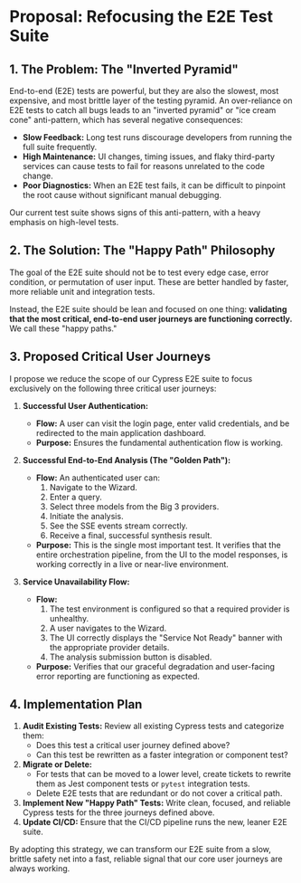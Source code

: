 # Proposal: Refocusing the E2E Test Suite

## 1. The Problem: The "Inverted Pyramid"

End-to-end (E2E) tests are powerful, but they are also the slowest, most expensive, and most brittle layer of the testing pyramid. An over-reliance on E2E tests to catch all bugs leads to an "inverted pyramid" or "ice cream cone" anti-pattern, which has several negative consequences:

*   **Slow Feedback:** Long test runs discourage developers from running the full suite frequently.
*   **High Maintenance:** UI changes, timing issues, and flaky third-party services can cause tests to fail for reasons unrelated to the code change.
*   **Poor Diagnostics:** When an E2E test fails, it can be difficult to pinpoint the root cause without significant manual debugging.

Our current test suite shows signs of this anti-pattern, with a heavy emphasis on high-level tests.

## 2. The Solution: The "Happy Path" Philosophy

The goal of the E2E suite should not be to test every edge case, error condition, or permutation of user input. These are better handled by faster, more reliable unit and integration tests.

Instead, the E2E suite should be lean and focused on one thing: **validating that the most critical, end-to-end user journeys are functioning correctly.** We call these "happy paths."

## 3. Proposed Critical User Journeys

I propose we reduce the scope of our Cypress E2E suite to focus exclusively on the following three critical user journeys:

1.  **Successful User Authentication:**
    *   **Flow:** A user can visit the login page, enter valid credentials, and be redirected to the main application dashboard.
    *   **Purpose:** Ensures the fundamental authentication flow is working.

2.  **Successful End-to-End Analysis (The "Golden Path"):**
    *   **Flow:** An authenticated user can:
        1.  Navigate to the Wizard.
        2.  Enter a query.
        3.  Select three models from the Big 3 providers.
        4.  Initiate the analysis.
        5.  See the SSE events stream correctly.
        6.  Receive a final, successful synthesis result.
    *   **Purpose:** This is the single most important test. It verifies that the entire orchestration pipeline, from the UI to the model responses, is working correctly in a live or near-live environment.

3.  **Service Unavailability Flow:**
    *   **Flow:**
        1.  The test environment is configured so that a required provider is unhealthy.
        2.  A user navigates to the Wizard.
        3.  The UI correctly displays the "Service Not Ready" banner with the appropriate provider details.
        4.  The analysis submission button is disabled.
    *   **Purpose:** Verifies that our graceful degradation and user-facing error reporting are functioning as expected.

## 4. Implementation Plan

1.  **Audit Existing Tests:** Review all existing Cypress tests and categorize them:
    *   Does this test a critical user journey defined above?
    *   Can this test be rewritten as a faster integration or component test?
2.  **Migrate or Delete:**
    *   For tests that can be moved to a lower level, create tickets to rewrite them as Jest component tests or `pytest` integration tests.
    *   Delete E2E tests that are redundant or do not cover a critical path.
3.  **Implement New "Happy Path" Tests:** Write clean, focused, and reliable Cypress tests for the three journeys defined above.
4.  **Update CI/CD:** Ensure that the CI/CD pipeline runs the new, leaner E2E suite.

By adopting this strategy, we can transform our E2E suite from a slow, brittle safety net into a fast, reliable signal that our core user journeys are always working.
